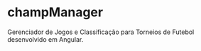 # champManager
Gerenciador de Jogos e Classificação para Torneios de Futebol desenvolvido em Angular.
